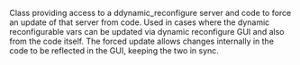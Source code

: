 Class providing access to a ddynamic\_reconfigure server and code to force an update of that server from code. Used in cases where the dynamic reconfigurable vars can be updated via dynamic reconfigure GUI and also from the code itself.  The forced update allows changes internally in the code to be reflected in the GUI, keeping the two in sync.
